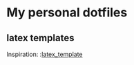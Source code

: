 # My personal dotfiles

## latex templates

Inspiration: :[latex_template](https://github.com/SeniorMars/dotfiles/tree/main/latex_template)
